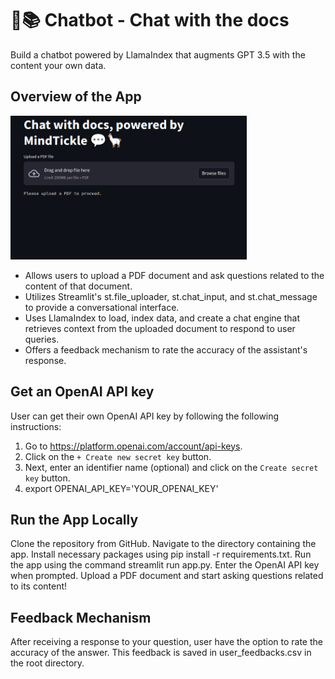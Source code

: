 # 🦙📚 Chatbot - Chat with the docs

Build a chatbot powered by LlamaIndex that augments GPT 3.5 with the content  your own data.

## Overview of the App

<img src="app.png" width="75%">

- Allows users to upload a PDF document and ask questions related to the content of that document.
- Utilizes Streamlit's st.file_uploader, st.chat_input, and st.chat_message to provide a conversational interface.
- Uses LlamaIndex to load, index data, and create a chat engine that retrieves context from the uploaded document to respond to user queries.
- Offers a feedback mechanism to rate the accuracy of the assistant's response.



## Get an OpenAI API key

User can get their own OpenAI API key by following the following instructions:
1. Go to https://platform.openai.com/account/api-keys.
2. Click on the `+ Create new secret key` button.
3. Next, enter an identifier name (optional) and click on the `Create secret key` button.
4. export OPENAI_API_KEY='YOUR_OPENAI_KEY'


## Run the App Locally
Clone the repository from GitHub.
Navigate to the directory containing the app.
Install necessary packages using pip install -r requirements.txt.
Run the app using the command streamlit run app.py.
Enter the OpenAI API key when prompted.
Upload a PDF document and start asking questions related to its content!

## Feedback Mechanism
After receiving a response to your question, user have the option to rate the accuracy of the answer. This feedback is saved in user_feedbacks.csv in the root directory.
